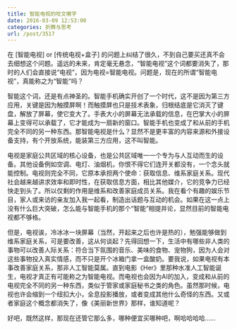 ```yaml
---
title: 智能电视的咬文嚼字
date: 2016-03-09 12:53:00
categories: 折腾与思考
url: /post/3517
---
```


在 [智能电视] or [传统电视+盒子] 的问题上纠结了很久，不到自己要买还真不会去细想这个问题。遥远的未来，肯定毫无悬念，“智能电视”这个词都要消失了，那时的人们会直接说“电视”，因为电视=智能电视。问题是，现在的所谓“智能电视”，真能称之为“智能”吗？

智能这个词，还是有点神圣的。智能手机确实开创了一个时代，这不是因为第三方应用，关键是因为触摸屏啊！而触摸屏也只是技术表象，归根结底是它消灭了键盘，解放了屏幕，使它变大了。手表大小的屏幕无法承载的信息，在巴掌大小的屏幕上变得可以承载了，它才能成为一扇新的窗口。智能手机也变成了和从前的手机完全不同的另一种东西。那智能电视是什么？显然不是更丰富的内容来源和外接设备支持，有个开放系统，能装第三方应用，这不叫智能。

电视是家庭公共区域的核心设备，也是公共区域唯一一个专为与人互动而生的设备。其他设备例如空调、电灯、油烟机，你恨不得它们连开关都没有，一个念头就能控制。电视则完全不同，它原本承担两个使命：获取信息、维系家庭关系。现代社会越来越讲求效率和即时性，在获取信息方面，相比其他媒介，它的竞争力已经快走到头了。所以仅剩的作用是维系和改善家庭成员关系。我在看个有趣的娱乐节目，家人或来访的亲友加入我一起看，制造出话题与互动的机会。如果在这一点上没有什么巨大突破，怎么能与智能手机的那个“智能”相提并论，显然目前的智能电视都不够格。

但是，电视诶，冷冰冰一块屏幕（当然，开起来之后也许是热的），勉强能够做到维系家庭关系，可是要改善，这从何谈起？先得回想一下，生活中有哪些非人类的事物可以改善人际关系：符合当下氛围的音乐、美味的食物、宠物狗，因为人会对这些事物投入真实情感，而不只是开个冰箱门拿一盒酸奶。要我说，如果电视有本事改善家庭关系，那非人工智能莫属。直到电影《Her》里那种水准人工智能诞生，电视才真正有可能称之为智能电视。而电视也会因为AI的加入，变成和从前的电视完全不同的另一种东西，类似于管家或家庭秘书之类的角色。虽然那时候，电视也许会缩到一个纽扣大小，全息投影播放，或者变成其他什么奇怪的东西。又或者家庭这个概念都消失了，像《美丽新世界》那样，谁知道呢？

好吧，既然这样，那现在还管它那么多，哪种便宜买哪种吧，啊哈哈哈哈……